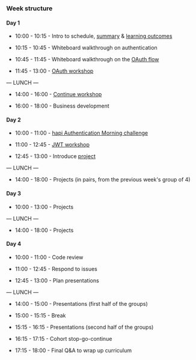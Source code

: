 ### Week structure

#### Day 1

+ 10:00 - 10:15 - Intro to schedule, [summary](../summary.md) & [learning outcomes](../learning-outcomes.md)

+ 10:15 - 10:45 - Whiteboard walkthrough on authentication

+ 10:45 - 11:45 - Whiteboard walkthrough on the [OAuth flow](../oauth-flow.png)

+ 11:45 - 13:00 - [OAuth workshop](https://github.com/foundersandcoders/oauth)

— LUNCH —

+ 14:00 - 16:00 - [Continue workshop](https://github.com/foundersandcoders/oauth)

+ 16:00 - 18:00 - Business development

#### Day 2

+ 10:00 - 11:00 - [hapi Authentication Morning challenge](https://github.com/foundersandcoders/hapi-authentication-workshop)

+ 11:00 - 12:45 - [JWT workshop](https://github.com/foundersandcoders/jwt_workshop)

+ 12:45 - 13:00 - Introduce [project](../project.md)

— LUNCH —

+ 14:00 - 18:00 - Projects (in pairs, from the previous week's group of 4)

#### Day 3

+ 10:00 - 13:00 - Projects

— LUNCH —

+ 14:00 - 18:00 - Projects

#### Day 4
+ 10:00 - 11:00 - Code review

+ 11:00 - 12:45 - Respond to issues

+ 12:45 - 13:00 - Plan presentations

— LUNCH —

+ 14:00 - 15:00 - Presentations (first half of the groups)

+ 15:00 - 15:15 - Break

+ 15:15 - 16:15 - Presentations (second half of the groups)

+ 16:15 - 17:15 - Cohort stop-go-continue

+ 17:15 - 18:00 - Final Q&A to wrap up curriculum
